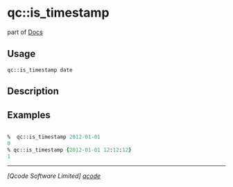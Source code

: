 qc::is_timestamp
================

part of [Docs](.)

Usage
-----
`qc::is_timestamp date`

Description
-----------


Examples
--------
```tcl

%  qc::is_timestamp 2012-01-01
0
% qc::is_timestamp {2012-01-01 12:12:12}
1
```

----------------------------------
*[Qcode Software Limited] [qcode]*

[qcode]: http://www.qcode.co.uk "Qcode Software"